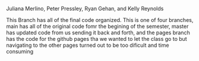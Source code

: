 Juliana Merlino, Peter Pressley, Ryan Gehan, and Kelly Reynolds

This Branch has all of the final code organized. This is one of four branches, main has all of the original code fomr the begining of the semester, master has updated code from us sending it back and forth, and the pages branch has the code for the github pages tha we wanted to let the class go to but navigating to the other pages turned out to be too dificult and time consuming
